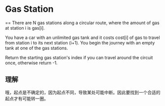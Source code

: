 # Gas Station
==
There are N gas stations along a circular route, where the amount of gas at station i is gas[i].

You have a car with an unlimited gas tank and it costs cost[i] of gas to travel from station i to its next station (i+1). You begin the journey with an empty tank at one of the gas stations.

Return the starting gas station's index if you can travel around the circuit once, otherwise return -1.

## 理解
哦，起点是不确定的，因为起点不同，导致某处可能中断。因此要找到一个合适的起点才有可能转一圈。